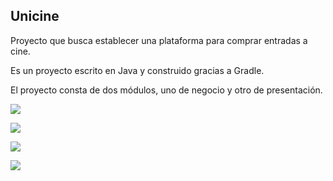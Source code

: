 ## Unicine
Proyecto que busca establecer una plataforma para comprar entradas a cine.

Es un proyecto escrito en Java y construido gracias a Gradle. 

El proyecto consta de dos módulos, uno de negocio y otro de presentación.

![](https://res.cloudinary.com/dih4s70rh/image/upload/v1706038145/samples/screenshots-apps/unicin1_iwm2bw.png)

![](https://res.cloudinary.com/dih4s70rh/image/upload/v1706038144/samples/screenshots-apps/unicin2_gvlvu7.png)

![](https://res.cloudinary.com/dih4s70rh/image/upload/v1706038138/samples/screenshots-apps/unicin3_za17ok.png)

![](https://res.cloudinary.com/dih4s70rh/image/upload/v1706038139/samples/screenshots-apps/unicin5_p1rlgv.png)
